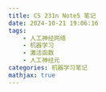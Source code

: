 ```yaml
---
title: CS 231n Note5 笔记
date: 2024-10-21 19:06:16
tags:
    - 人工神经网络
    - 机器学习
    - 激活函数
    - 人工神经元
categories: 机器学习笔记
mathjax: true
---
```

<head>
    <script src="https://cdn.mathjax.org/mathjax/latest/MathJax.js?config=TeX-AMS-MML_HTMLorMML" type="text/javascript"></script>
    <script type="text/x-mathjax-config">
        MathJax.Hub.Config({
            tex2jax: {
            skipTags: ['script', 'noscript', 'style', 'textarea', 'pre'],
            inlineMath: [['$','$']],

			displayMath: [['$$', '$$']]

            }
        });
    </script>
</head>


## Introduction
在之前的课程中，我们已经学习了计算得分函数，一些基础的分类器，正向传播，反向传播等等只是，接下来我们要将这些只是组合成人工神经网络。人工神经网络就是这些东西进行一些组合并加上一些非线性的激活函数所构成的，这些激活函数很重要，否则若只是单纯的一次次矩阵相乘，那么拟合出来的函数仍然只是线性函数。

## Modeling one neuron
人工神经网络的出现实际上就是收人脑内神经元运作机制的启发，下面我们来讲一讲人工神经元的结构。

### Biological motivation and connections
我们可以这样来理解人工神经网络与生物学的关系。
在人工神经网络中，神经元接受一个信号(输入$x$)，并与另一个神经元进行交互产生一个冲动的强度值($wx$)，其中另一个神经元给出的值$w$是一个可学习的值，而当这个冲动的强度值超出阈值时，突出便会释放信号传递兴奋(激活函数)。如图所示，这就是单个人工神经网络神经元的运作机理。
![](/assets/CS-231n-4/1.png)
下面是编程模拟这样一个神经元的代码：
```python

class Neuron(object):
    def forward:
        cell_body_sum = np.sum(inputs * self.weights) + self.bias
        firing_rate = 1.0 / (1.0 + np.exp(-cell_body_sum))
        return firing_rate
```
但实际上，这也只是一个粗略的模型，真实人脑的运作机理远比这复杂得多，如果有兴趣，可以去看原讲义，它在这里提供了一个相关资料的链接

### Single neuron as a linear classifier
直观地看，一个神经元必然会有偏好：它会喜欢某一类输入(会输出很大的兴奋，接近1)，也会讨厌某一类输入(几乎不产生兴奋，接近0)。
因此，我们也可以在单个神经元上构建我们先前学到的线性分类器：
**Binary Softmax classifier**
一个显而易见的想法就是在神经元上构建一个二分类Softmax分类器，他会输出一个又两种取值可能得标准概率分布$P(y_i = 1|x_i,w),P(y_i = 0|x_i,w)$，这很符合神经元输出的特点，此外，我们还可以很方便地在神经元上通过优化交叉熵损失函数(*cross-entropy loss function*)来调整合适的权重值。
**SVM classifier**
同理我们也可以在单个神经元上使用支持向量机来进行输出，此时应用的损失函数是*max-margin hinge loss function*
**Regularization interpretation**
既然说到了线性分类器，那么就不得不提到其中的正则化损失函数，类比到神经网络中，我们可以将正则化损失比作遗忘的过程，在优化正则化损失的过程中我们不断地缩小权重矩阵，使得模型更加简单并且具有更强的泛化能力

### Commonly used activation function
在神经网络的构建中，激活函数的选取十分重要，因为它是使得神经网络不是线性变换的关键，下面介绍几个常用的激活函数：
**Sigmoid**
sigmoid function:
$$\sigma(x) = \left( \frac{1}{1+e^x}\right)$$
sigmoid函数是个能很好模拟神经元行为的函数，因为他接受一个在$\mathbb{R}$内的输入并输出一个在$(0,1)$的值，这表现了神经元从完全不兴奋到完全兴奋的过程。然鹅，近些年来，sigmoid函数已经不在被频繁使用，因为sigmoid函数有以下缺点：
1. 当Sigmoid函数值很大的时候，它的图像趋于平缓，这就会导致反向传播计算出来的梯度很小，于是几乎不会有信号反向流入权重并改变它并影响在这之前的所有神经元。这种现象被称为神经元的饱和。
2. Sigmod函数输出的是一个正值，这会影响梯度下降的行为，因为如果正向传播输入的结果是全正的，那么反向传播过程中，权重的梯度就会要么全正要么全负。而这会引入一种不好的现象，名为Zig-zagging dynamics
*************
**Tanh**
这个就不多说了，它只是sigmoid函数的缩放，解决了第二个问题但是饱和问题仍然存在。
$$Tanh(x) = 2\sigma(x) - 1$$
*************
**ReLU**
ReLU function:
$$f(x) = max(x, 0)$$
ReLU函数是一个近些年来被广泛使用的激活函数，他又如下特点:
1. 它因为一些复杂的原因收敛得极快，一些研究指出，它的收敛比sigmoid函数快6倍
2. 相比于引入复杂指数运算的sigmoid函数，ReLU函数的构造相当简单，相应的实现也极其简单
3. 但是不幸的是，ReLU存在一种会导致神经元死亡率过高的问题，这是指如果正在反向传播的过程中，有一个较大的值流过时，有可能会导致任何输入都不会再激活这个神经元，于是我们称这样的神经元死亡了。这种问题我们一般通过合理地设置学习率来缓解。
*************
**Leaky ReLU**
这是ReLU的升级版，是一种用于解决ReLU死亡率过高的一种尝试：
$$f(x) = 
\begin{cases}
    \alpha x & \text{if } x < 0 \\
    x & \text{if } x \ge 0
\end{cases}$$
其中$\alpha$是一个很小的参数，就是为了防止在输出值小于0是，反向传播不会提供任何的梯度信息。
**************
**Maxout**
这是ReLU的广义版本：
$$f(x) = max(w_1^Tx_1+b_1,w_2Tx_2 + b_2)$$
可以看到不管是哪种ReLU都是这个函数的特例，这个函数是一个拥有所有有点的激活函数，唯一的缺点就是由于有两个线性值要计算，会使得参数量翻倍。

## Neural Network architectures
### Layer-wise organization
神经网络是一张无环图，它由许多由若干神经元构成的层组成，可以分为输入层，隐藏层(执行中间运算过程的层)，输出层，其中在隐藏层中，若相邻两层拥有相同数量的神经元并且两两相连(fully pairwise connected)。此外还有些要注意的地方
**Naming conventions**
1. 在说N层神经网络的时候，我们通常不把输入层包括在内
2. 神经网络有一些别名，比如人工神经网络("Artificial Neural Networks(ANN)")，多层感知机("Multi-Layer Perceptrons(MLP)")。
**Output Layer**
输出层通常是没有激活函数的，它只计算每一类对应的的分值并作出预测
**Sizing neural networks**
我们通常用神经元的数量以及参数量来衡量一个神经网络的复杂程度。
神经元数量是显而易见的，那么参数量怎么计算呢？
下面是一个计算神经网络参数量的例子：
![](/assets/CS-231n-4/2.png)
我们注意到在这个神经网络中有三次传递过程，于是需要三个矩阵，分别需要$3\times 4, 4\times 4 4\times 1$的矩阵，同时每一层还需要一个偏置向量，大小分别为$4\times 1, 4\times 1, 1\times 1$，将它们全部相加，就可以得到总共的参数量41。

## Example feedforward computation
Talk is cheap, the code is below:
```python

def feedforward(x : np.array()):
    f = lambda x : max(0, x)
    x = np.random.randn(3, 1)
    W1 = np.random.randn(4, 3)
    W2 = np.random.randn(4, 4)
    W3 = np.random.randn(4, 1)
    h1 = f(np.dot(W1, x) + b1)
    h2 = f(np.dot(W2, h1) + b2)
    out = np.dot(W3, h2) + b3
    return out
```

## Representation power
正如CS188讲义中所说的一样，有一层非线性层组成的神经网络的表示力就是无穷的，即它可以拟合任意实值函数。
但是在实际应用中，我们显然不可能只采用一层隐藏层，实际上，在一般的神经网络中，3层的效果会远好于2层或是1层，但继续增加层数产生的效果就不明显。
与之相对的，卷积神经网络(CNN)就是一种对深度很敏感的神经网络，在学习过程中一般会采用十层以上。

## Setting number of layers and their sizes
设置神经网络的层数以及每层的大小也是我们需要合适选择的超参数之一，下面这张图展示了不同大小的神经网络之间的效果差异：
![](/assets/CS-231n-4/3.png)
图中可以发现，太复杂的神经网络会出现过拟合的现象，即将数据中的噪声也纳入了考虑的范围之内，在这种情况下，反而更小的模型具有更好的泛化能力。
然而这并不意味着在应用过程中我们应当应用更小的模型。
更小的模型通常在损失函数上只有几个局部最小值，而且这些局部最小值与全局最小值相比是偏大的，因而通过梯度下降得到的所有解都是差不多的，然而大网络则具有更多的局部最小值，这通常意味着，我们可以通过随机化选择初始权重，逐渐达到更优的解。
于是为了防止过拟合的发生，我们通常并不采用减小模型的方式，我们可以转而通过控制正则化损失函数来避免过拟合的发生。